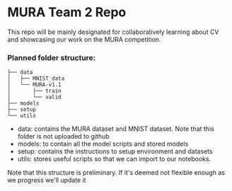 # MURA Team 2 Repo

This repo will be mainly designated for collaboratively learning about CV and showcasing our work on the MURA competition.

### Planned folder structure:
```
├── data
│   ├── MNIST_data
│   └── MURA-v1.1
│       ├── train
│       └── valid
├── models
├── setup
└── utils
```

- data: contains the MURA dataset and MNIST dataset. Note that this folder is not uploaded to github
- models: to contain all the model scripts and stored models
- setup: contains the instructions to setup environment and datasets
- utils: stores useful scripts so that we can import to our notebooks.

Note that this structure is preliminary. If it's deemed not flexible enough as we progress we'll update it